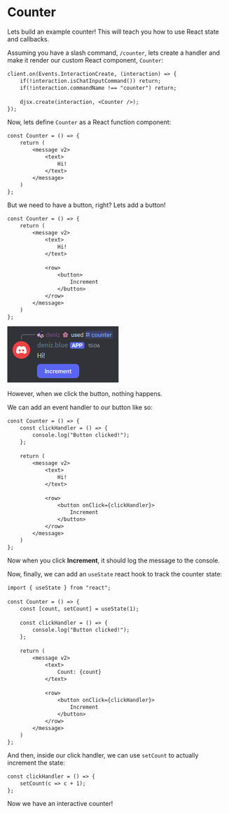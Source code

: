 # Counter

Lets build an example counter! This will teach you how to use React state and callbacks.

Assuming you have a slash command, `/counter`, lets create a handler and make it render our custom React component, `Counter`:

```tsx {5}
client.on(Events.InteractionCreate, (interaction) => {
    if(!interaction.isChatInputCommand()) return;
    if(!interaction.commandName !== "counter") return;

    djsx.create(interaction, <Counter />);
});
```

Now, lets define `Counter` as a React function component:

```tsx
const Counter = () => {
    return (
        <message v2>
            <text>
                Hi!
            </text>
        </message>
    )
};
```

But we need to have a button, right? Lets add a button!

```tsx {8-12}
const Counter = () => {
    return (
        <message v2>
            <text>
                Hi!
            </text>
            
            <row>
                <button>
                    Increment
                </button>
            </row>
        </message>
    )
};
```

![](../_media/counter-1.png)

However, when we click the button, nothing happens.

We can add an event handler to our button like so:

```tsx {2-4,13}
const Counter = () => {
    const clickHandler = () => {
        console.log("Button clicked!");
    };

    return (
        <message v2>
            <text>
                Hi!
            </text>
            
            <row>
                <button onClick={clickHandler}>
                    Increment
                </button>
            </row>
        </message>
    )
};
```

Now when you click **Increment**, it should log the message to the console.

Now, finally, we can add an `useState` react hook to track the counter state:

```tsx {1,4,13}
import { useState } from "react";

const Counter = () => {
    const [count, setCount] = useState(1);

    const clickHandler = () => {
        console.log("Button clicked!");
    };

    return (
        <message v2>
            <text>
                Count: {count}
            </text>
            
            <row>
                <button onClick={clickHandler}>
                    Increment
                </button>
            </row>
        </message>
    )
};
```

And then, inside our click handler, we can use `setCount` to actually increment the state:

```tsx {2}
const clickHandler = () => {
    setCount(c => c + 1);
};
```

Now we have an interactive counter!
